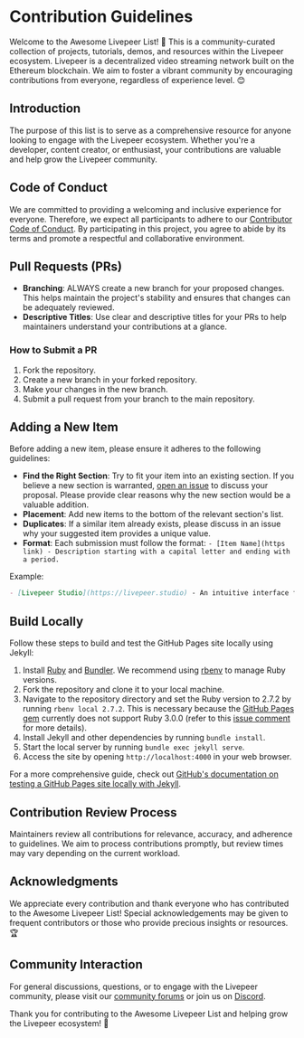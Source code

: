 # Contribution Guidelines

Welcome to the Awesome Livepeer List! 👋 This is a community-curated collection of projects, tutorials, demos, and resources within the Livepeer ecosystem. Livepeer is a decentralized video streaming network built on the Ethereum blockchain. We aim to foster a vibrant community by encouraging contributions from everyone, regardless of experience level. 😊

## Introduction

The purpose of this list is to serve as a comprehensive resource for anyone looking to engage with the Livepeer ecosystem. Whether you're a developer, content creator, or enthusiast, your contributions are valuable and help grow the Livepeer community.

## Code of Conduct

We are committed to providing a welcoming and inclusive experience for everyone. Therefore, we expect all participants to adhere to our [Contributor Code of Conduct](code_of_conduct.md). By participating in this project, you agree to abide by its terms and promote a respectful and collaborative environment.

## Pull Requests (PRs)

- **Branching**: ALWAYS create a new branch for your proposed changes. This helps maintain the project's stability and ensures that changes can be adequately reviewed.
- **Descriptive Titles**: Use clear and descriptive titles for your PRs to help maintainers understand your contributions at a glance.

### How to Submit a PR

1. Fork the repository.
2. Create a new branch in your forked repository.
3. Make your changes in the new branch.
4. Submit a pull request from your branch to the main repository.

## Adding a New Item

Before adding a new item, please ensure it adheres to the following guidelines:

- **Find the Right Section**: Try to fit your item into an existing section. If you believe a new section is warranted, [open an issue](https://github.com/rickstaa/awesome-livepeer/issues/new) to discuss your proposal. Please provide clear reasons why the new section would be a valuable addition.
- **Placement**: Add new items to the bottom of the relevant section's list.
- **Duplicates**: If a similar item already exists, please discuss in an issue why your suggested item provides a unique value.
- **Format**: Each submission must follow the format: `- [Item Name](https link) - Description starting with a capital letter and ending with a period.`

Example:

```markdown
- [Livepeer Studio](https://livepeer.studio) - An intuitive interface for live video streaming on the Livepeer network.
```

## Build Locally

Follow these steps to build and test the GitHub Pages site locally using Jekyll:

1. Install [Ruby](https://www.ruby-lang.org/en/documentation/installation/) and [Bundler](https://bundler.io/guides/getting_started.html). We recommend using [rbenv](https://github.com/rbenv/rbenv) to manage Ruby versions.
2. Fork the repository and clone it to your local machine.
3. Navigate to the repository directory and set the Ruby version to 2.7.2 by running `rbenv local 2.7.2`. This is necessary because the [GitHub Pages gem](https://github.com/github/pages-gem/) currently does not support Ruby 3.0.0 (refer to this [issue comment](https://github.com/github/pages-gem/issues/752#issuecomment-764758292) for more details).
4. Install Jekyll and other dependencies by running `bundle install`.
5. Start the local server by running `bundle exec jekyll serve`.
6. Access the site by opening `http://localhost:4000` in your web browser.

For a more comprehensive guide, check out [GitHub's documentation on testing a GitHub Pages site locally with Jekyll](https://docs.github.com/en/pages/setting-up-a-github-pages-site-with-jekyll/testing-your-github-pages-site-locally-with-jekyll).

## Contribution Review Process

Maintainers review all contributions for relevance, accuracy, and adherence to guidelines. We aim to process contributions promptly, but review times may vary depending on the current workload.

## Acknowledgments

We appreciate every contribution and thank everyone who has contributed to the Awesome Livepeer List! Special acknowledgements may be given to frequent contributors or those who provide precious insights or resources. 🏆

## Community Interaction

For general discussions, questions, or to engage with the Livepeer community, please visit our [community forums](https://forum.livepeer.org) or join us on [Discord](https://discord.livepeer.org).

Thank you for contributing to the Awesome Livepeer List and helping grow the Livepeer ecosystem! 🙏

